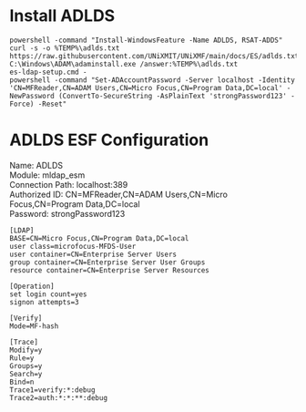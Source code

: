 # Install ADLDS

```
powershell -command "Install-WindowsFeature -Name ADLDS, RSAT-ADDS"
curl -s -o %TEMP%\adlds.txt https://raw.githubusercontent.com/UNiXMIT/UNiXMF/main/docs/ES/adlds.txt
C:\Windows\ADAM\adaminstall.exe /answer:%TEMP%\adlds.txt
es-ldap-setup.cmd -
powershell -command "Set-ADAccountPassword -Server localhost -Identity 'CN=MFReader,CN=ADAM Users,CN=Micro Focus,CN=Program Data,DC=local' -NewPassword (ConvertTo-SecureString -AsPlainText 'strongPassword123' -Force) -Reset"
```

# ADLDS ESF Configuration

Name: ADLDS  
Module: mldap_esm  
Connection Path: localhost:389  
Authorized ID: CN=MFReader,CN=ADAM Users,CN=Micro Focus,CN=Program Data,DC=local  
Password: strongPassword123  

```
[LDAP]
BASE=CN=Micro Focus,CN=Program Data,DC=local
user class=microfocus-MFDS-User
user container=CN=Enterprise Server Users
group container=CN=Enterprise Server User Groups
resource container=CN=Enterprise Server Resources

[Operation]
set login count=yes
signon attempts=3

[Verify]
Mode=MF-hash

[Trace]
Modify=y
Rule=y
Groups=y
Search=y
Bind=n
Trace1=verify:*:debug
Trace2=auth:*:*:**:debug
```
